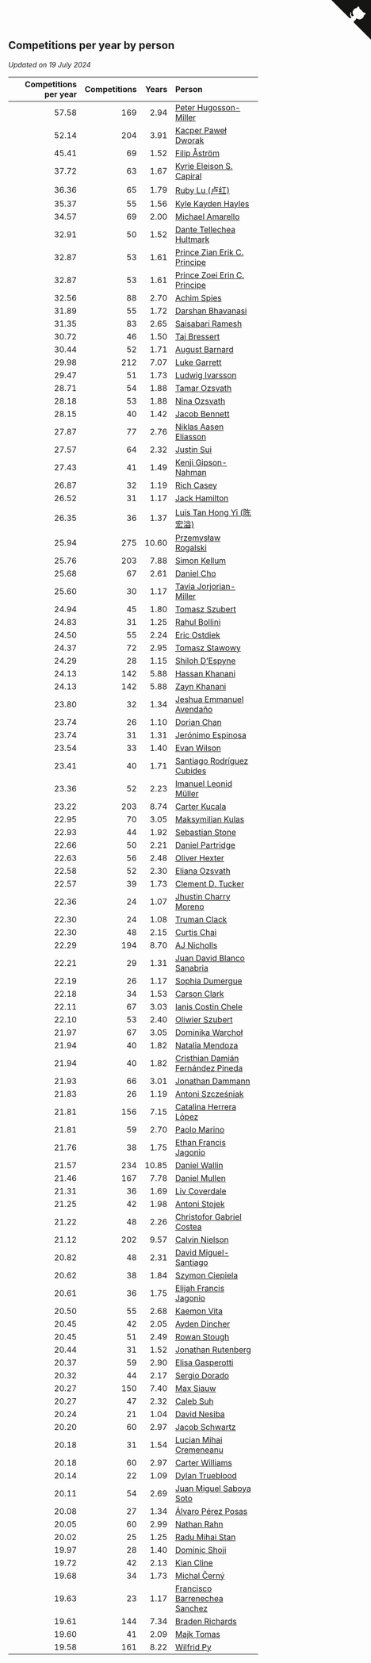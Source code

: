 ## Competitions per year by person

*Updated on 19 July 2024*

| Competitions per year | Competitions | Years | Person |
| ---: | ---: | ---: | :--- |
| 57.58 | 169 | 2.94 | [Peter Hugosson-Miller](https://www.worldcubeassociation.org/persons/2021HUGO01) |
| 52.14 | 204 | 3.91 | [Kacper Paweł Dworak](https://www.worldcubeassociation.org/persons/2020DWOR01) |
| 45.41 | 69 | 1.52 | [Filip Åström](https://www.worldcubeassociation.org/persons/2023ASTR01) |
| 37.72 | 63 | 1.67 | [Kyrie Eleison S. Capiral](https://www.worldcubeassociation.org/persons/2022CAPI02) |
| 36.36 | 65 | 1.79 | [Ruby Lu (卢红)](https://www.worldcubeassociation.org/persons/2022LURU01) |
| 35.37 | 55 | 1.56 | [Kyle Kayden Hayles](https://www.worldcubeassociation.org/persons/2022HAYL02) |
| 34.57 | 69 | 2.00 | [Michael Amarello](https://www.worldcubeassociation.org/persons/2022AMAR09) |
| 32.91 | 50 | 1.52 | [Dante Tellechea Hultmark](https://www.worldcubeassociation.org/persons/2023HULT01) |
| 32.87 | 53 | 1.61 | [Prince Zian Erik C. Principe](https://www.worldcubeassociation.org/persons/2022PRIN08) |
| 32.87 | 53 | 1.61 | [Prince Zoei Erin C. Principe](https://www.worldcubeassociation.org/persons/2022PRIN09) |
| 32.56 | 88 | 2.70 | [Achim Spies](https://www.worldcubeassociation.org/persons/2021SPIE01) |
| 31.89 | 55 | 1.72 | [Darshan Bhavanasi](https://www.worldcubeassociation.org/persons/2022BHAV01) |
| 31.35 | 83 | 2.65 | [Saisabari Ramesh](https://www.worldcubeassociation.org/persons/2021RAME01) |
| 30.72 | 46 | 1.50 | [Taj Bressert](https://www.worldcubeassociation.org/persons/2023BRES01) |
| 30.44 | 52 | 1.71 | [August Barnard](https://www.worldcubeassociation.org/persons/2022BARN21) |
| 29.98 | 212 | 7.07 | [Luke Garrett](https://www.worldcubeassociation.org/persons/2017GARR05) |
| 29.47 | 51 | 1.73 | [Ludwig Ivarsson](https://www.worldcubeassociation.org/persons/2022IVAR01) |
| 28.71 | 54 | 1.88 | [Tamar Ozsvath](https://www.worldcubeassociation.org/persons/2022OZSV04) |
| 28.18 | 53 | 1.88 | [Nina Ozsvath](https://www.worldcubeassociation.org/persons/2022OZSV03) |
| 28.15 | 40 | 1.42 | [Jacob Bennett](https://www.worldcubeassociation.org/persons/2023BENN04) |
| 27.87 | 77 | 2.76 | [Niklas Aasen Eliasson](https://www.worldcubeassociation.org/persons/2021ELIA01) |
| 27.57 | 64 | 2.32 | [Justin Sui](https://www.worldcubeassociation.org/persons/2022SUIJ01) |
| 27.43 | 41 | 1.49 | [Kenji Gipson-Nahman](https://www.worldcubeassociation.org/persons/2023GIPS01) |
| 26.87 | 32 | 1.19 | [Rich Casey](https://www.worldcubeassociation.org/persons/2023CASE06) |
| 26.52 | 31 | 1.17 | [Jack Hamilton](https://www.worldcubeassociation.org/persons/2023HAMI08) |
| 26.35 | 36 | 1.37 | [Luis Tan Hong Yi (陈宏溢)](https://www.worldcubeassociation.org/persons/2023YILU01) |
| 25.94 | 275 | 10.60 | [Przemysław Rogalski](https://www.worldcubeassociation.org/persons/2013ROGA02) |
| 25.76 | 203 | 7.88 | [Simon Kellum](https://www.worldcubeassociation.org/persons/2016KELL12) |
| 25.68 | 67 | 2.61 | [Daniel Cho](https://www.worldcubeassociation.org/persons/2021CHOD01) |
| 25.60 | 30 | 1.17 | [Tavia Jorjorian-Miller](https://www.worldcubeassociation.org/persons/2023JORJ01) |
| 24.94 | 45 | 1.80 | [Tomasz Szubert](https://www.worldcubeassociation.org/persons/2022SZUB02) |
| 24.83 | 31 | 1.25 | [Rahul Bollini](https://www.worldcubeassociation.org/persons/2023BOLL01) |
| 24.50 | 55 | 2.24 | [Eric Ostdiek](https://www.worldcubeassociation.org/persons/2022OSTD01) |
| 24.37 | 72 | 2.95 | [Tomasz Stawowy](https://www.worldcubeassociation.org/persons/2021STAW01) |
| 24.29 | 28 | 1.15 | [Shiloh D’Espyne](https://www.worldcubeassociation.org/persons/2023DESP01) |
| 24.13 | 142 | 5.88 | [Hassan Khanani](https://www.worldcubeassociation.org/persons/2018KHAN26) |
| 24.13 | 142 | 5.88 | [Zayn Khanani](https://www.worldcubeassociation.org/persons/2018KHAN28) |
| 23.80 | 32 | 1.34 | [Jeshua Emmanuel Avendaño](https://www.worldcubeassociation.org/persons/2023AVEN01) |
| 23.74 | 26 | 1.10 | [Dorian Chan](https://www.worldcubeassociation.org/persons/2023DORI01) |
| 23.74 | 31 | 1.31 | [Jerónimo Espinosa](https://www.worldcubeassociation.org/persons/2023ESPI07) |
| 23.54 | 33 | 1.40 | [Evan Wilson](https://www.worldcubeassociation.org/persons/2023WILS11) |
| 23.41 | 40 | 1.71 | [Santiago Rodríguez Cubides](https://www.worldcubeassociation.org/persons/2022CUBI01) |
| 23.36 | 52 | 2.23 | [Imanuel Leonid Müller](https://www.worldcubeassociation.org/persons/2022MULL02) |
| 23.22 | 203 | 8.74 | [Carter Kucala](https://www.worldcubeassociation.org/persons/2015KUCA01) |
| 22.95 | 70 | 3.05 | [Maksymilian Kulas](https://www.worldcubeassociation.org/persons/2021KULA02) |
| 22.93 | 44 | 1.92 | [Sebastian Stone](https://www.worldcubeassociation.org/persons/2022STON09) |
| 22.66 | 50 | 2.21 | [Daniel Partridge](https://www.worldcubeassociation.org/persons/2022PART02) |
| 22.63 | 56 | 2.48 | [Oliver Hexter](https://www.worldcubeassociation.org/persons/2022HEXT01) |
| 22.58 | 52 | 2.30 | [Eliana Ozsvath](https://www.worldcubeassociation.org/persons/2022OZSV01) |
| 22.57 | 39 | 1.73 | [Clement D. Tucker](https://www.worldcubeassociation.org/persons/2022TUCK09) |
| 22.36 | 24 | 1.07 | [Jhustin Charry Moreno](https://www.worldcubeassociation.org/persons/2023MORE20) |
| 22.30 | 24 | 1.08 | [Truman Clack](https://www.worldcubeassociation.org/persons/2023CLAC02) |
| 22.30 | 48 | 2.15 | [Curtis Chai](https://www.worldcubeassociation.org/persons/2022CHAI02) |
| 22.29 | 194 | 8.70 | [AJ Nicholls](https://www.worldcubeassociation.org/persons/2015NICH04) |
| 22.21 | 29 | 1.31 | [Juan David Blanco Sanabria](https://www.worldcubeassociation.org/persons/2023SANA04) |
| 22.19 | 26 | 1.17 | [Sophia Dumergue](https://www.worldcubeassociation.org/persons/2023DUME02) |
| 22.18 | 34 | 1.53 | [Carson Clark](https://www.worldcubeassociation.org/persons/2023CLAR02) |
| 22.11 | 67 | 3.03 | [Ianis Costin Chele](https://www.worldcubeassociation.org/persons/2021CHEL01) |
| 22.10 | 53 | 2.40 | [Oliwier Szubert](https://www.worldcubeassociation.org/persons/2022SZUB01) |
| 21.97 | 67 | 3.05 | [Dominika Warchoł](https://www.worldcubeassociation.org/persons/2021WARC01) |
| 21.94 | 40 | 1.82 | [Natalia Mendoza](https://www.worldcubeassociation.org/persons/2022MEND24) |
| 21.94 | 40 | 1.82 | [Cristhian Damián Fernández Pineda](https://www.worldcubeassociation.org/persons/2022PINE05) |
| 21.93 | 66 | 3.01 | [Jonathan Dammann](https://www.worldcubeassociation.org/persons/2021DAMM01) |
| 21.83 | 26 | 1.19 | [Antoni Szcześniak](https://www.worldcubeassociation.org/persons/2023SZCZ04) |
| 21.81 | 156 | 7.15 | [Catalina Herrera López](https://www.worldcubeassociation.org/persons/2017LOPE31) |
| 21.81 | 59 | 2.70 | [Paolo Marino](https://www.worldcubeassociation.org/persons/2021MARI04) |
| 21.76 | 38 | 1.75 | [Ethan Francis Jagonio](https://www.worldcubeassociation.org/persons/2022JAGO03) |
| 21.57 | 234 | 10.85 | [Daniel Wallin](https://www.worldcubeassociation.org/persons/2013WALL03) |
| 21.46 | 167 | 7.78 | [Daniel Mullen](https://www.worldcubeassociation.org/persons/2016MULL04) |
| 21.31 | 36 | 1.69 | [Liv Coverdale](https://www.worldcubeassociation.org/persons/2022COVE02) |
| 21.25 | 42 | 1.98 | [Antoni Stojek](https://www.worldcubeassociation.org/persons/2022STOJ03) |
| 21.22 | 48 | 2.26 | [Christofor Gabriel Costea](https://www.worldcubeassociation.org/persons/2022COST03) |
| 21.12 | 202 | 9.57 | [Calvin Nielson](https://www.worldcubeassociation.org/persons/2014NIEL03) |
| 20.82 | 48 | 2.31 | [David Miguel-Santiago](https://www.worldcubeassociation.org/persons/2022MIGU02) |
| 20.62 | 38 | 1.84 | [Szymon Ciepiela](https://www.worldcubeassociation.org/persons/2022CIEP01) |
| 20.61 | 36 | 1.75 | [Elijah Francis Jagonio](https://www.worldcubeassociation.org/persons/2022JAGO02) |
| 20.50 | 55 | 2.68 | [Kaemon Vita](https://www.worldcubeassociation.org/persons/2021VITA01) |
| 20.45 | 42 | 2.05 | [Ayden Dincher](https://www.worldcubeassociation.org/persons/2022DINC01) |
| 20.45 | 51 | 2.49 | [Rowan Stough](https://www.worldcubeassociation.org/persons/2022STOU01) |
| 20.44 | 31 | 1.52 | [Jonathan Rutenberg](https://www.worldcubeassociation.org/persons/2023RUTE01) |
| 20.37 | 59 | 2.90 | [Elisa Gasperotti](https://www.worldcubeassociation.org/persons/2021GASP01) |
| 20.32 | 44 | 2.17 | [Sergio Dorado](https://www.worldcubeassociation.org/persons/2022CORR05) |
| 20.27 | 150 | 7.40 | [Max Siauw](https://www.worldcubeassociation.org/persons/2017SIAU02) |
| 20.27 | 47 | 2.32 | [Caleb Suh](https://www.worldcubeassociation.org/persons/2022SUHC01) |
| 20.24 | 21 | 1.04 | [David Nesiba](https://www.worldcubeassociation.org/persons/2023NESI01) |
| 20.20 | 60 | 2.97 | [Jacob Schwartz](https://www.worldcubeassociation.org/persons/2021SCHW01) |
| 20.18 | 31 | 1.54 | [Lucian Mihai Cremeneanu](https://www.worldcubeassociation.org/persons/2023CREM01) |
| 20.18 | 60 | 2.97 | [Carter Williams](https://www.worldcubeassociation.org/persons/2021WILL06) |
| 20.14 | 22 | 1.09 | [Dylan Trueblood](https://www.worldcubeassociation.org/persons/2023TRUE02) |
| 20.11 | 54 | 2.69 | [Juan Miguel Saboya Soto](https://www.worldcubeassociation.org/persons/2021SOTO01) |
| 20.08 | 27 | 1.34 | [Álvaro Pérez Posas](https://www.worldcubeassociation.org/persons/2023POSA01) |
| 20.05 | 60 | 2.99 | [Nathan Rahn](https://www.worldcubeassociation.org/persons/2021RAHN01) |
| 20.02 | 25 | 1.25 | [Radu Mihai Stan](https://www.worldcubeassociation.org/persons/2023STAN09) |
| 19.97 | 28 | 1.40 | [Dominic Shoji](https://www.worldcubeassociation.org/persons/2023SHOJ01) |
| 19.72 | 42 | 2.13 | [Kian Cline](https://www.worldcubeassociation.org/persons/2022CLIN01) |
| 19.68 | 34 | 1.73 | [Michal Černý](https://www.worldcubeassociation.org/persons/2022CERN03) |
| 19.63 | 23 | 1.17 | [Francisco Barrenechea Sanchez](https://www.worldcubeassociation.org/persons/2023SANC31) |
| 19.61 | 144 | 7.34 | [Braden Richards](https://www.worldcubeassociation.org/persons/2017RICH02) |
| 19.60 | 41 | 2.09 | [Majk Tomas](https://www.worldcubeassociation.org/persons/2022TOMA05) |
| 19.58 | 161 | 8.22 | [Wilfrid Py](https://www.worldcubeassociation.org/persons/2016PYWI01) |


<a href="https://github.com/jonatanklosko/wca_statistics" class="github-corner" aria-label="View source on Github"><svg width="80" height="80" viewBox="0 0 250 250" style="fill:#151513; color:#fff; position: absolute; top: 0; border: 0; right: 0;" aria-hidden="true"><path d="M0,0 L115,115 L130,115 L142,142 L250,250 L250,0 Z"></path><path d="M128.3,109.0 C113.8,99.7 119.0,89.6 119.0,89.6 C122.0,82.7 120.5,78.6 120.5,78.6 C119.2,72.0 123.4,76.3 123.4,76.3 C127.3,80.9 125.5,87.3 125.5,87.3 C122.9,97.6 130.6,101.9 134.4,103.2" fill="currentColor" style="transform-origin: 130px 106px;" class="octo-arm"></path><path d="M115.0,115.0 C114.9,115.1 118.7,116.5 119.8,115.4 L133.7,101.6 C136.9,99.2 139.9,98.4 142.2,98.6 C133.8,88.0 127.5,74.4 143.8,58.0 C148.5,53.4 154.0,51.2 159.7,51.0 C160.3,49.4 163.2,43.6 171.4,40.1 C171.4,40.1 176.1,42.5 178.8,56.2 C183.1,58.6 187.2,61.8 190.9,65.4 C194.5,69.0 197.7,73.2 200.1,77.6 C213.8,80.2 216.3,84.9 216.3,84.9 C212.7,93.1 206.9,96.0 205.4,96.6 C205.1,102.4 203.0,107.8 198.3,112.5 C181.9,128.9 168.3,122.5 157.7,114.1 C157.9,116.9 156.7,120.9 152.7,124.9 L141.0,136.5 C139.8,137.7 141.6,141.9 141.8,141.8 Z" fill="currentColor" class="octo-body"></path></svg></a><style>.github-corner:hover .octo-arm{animation:octocat-wave 560ms ease-in-out}@keyframes octocat-wave{0%,100%{transform:rotate(0)}20%,60%{transform:rotate(-25deg)}40%,80%{transform:rotate(10deg)}}@media (max-width:500px){.github-corner:hover .octo-arm{animation:none}.github-corner .octo-arm{animation:octocat-wave 560ms ease-in-out}}</style>
